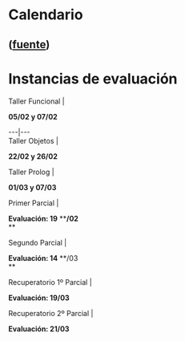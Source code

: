 # Calendario
([fuente](https://campus.exactas.uba.ar/course/view.php?id=1059&section=4))
---
  

#  Instancias de evaluación

Taller Funcional  |

**05/02 y 07/02**  
  
---|---  
Taller Objetos  |

**22/02 y 26/02**  
  
Taller Prolog  |

**01/03 y 07/03**  
  
Primer Parcial  |

**Evaluación: 19** ****/02**  
**  
  
Segundo Parcial  |

**Evaluación: 14** **/03  
**  
  
Recuperatorio 1º Parcial  |

**Evaluación: 19/03**  
  
Recuperatorio 2º Parcial  |

**Evaluación: 21/03**

